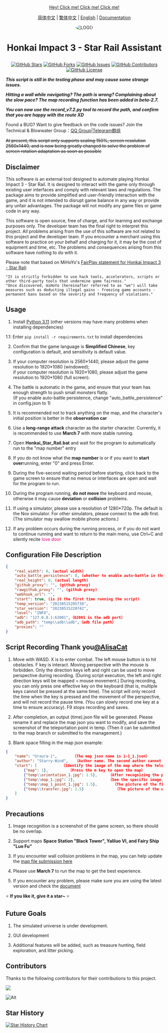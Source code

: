 <div align="center">

[Hey! Click me! Click me! Click me!](#usage)

[简体中文](README.md) | [繁体中文](README_CHT.md) | [English](README_EN.md) | [Documentation](https://sra.stysqy.top)

<img alt="LOGO" src="../../blob/map/temp/love!.png" style="border-radius:50%">

<h1 align="center">

Honkai Impact 3 - Star Rail Assistant

</h1>

[![GitHub Stars](https://img.shields.io/github/stars/Starry-Wind/StarRailAssistant?style=flat-square)](https://github.com/Starry-Wind/StarRailAssistant/stargazers)
[![GitHub Forks](https://img.shields.io/github/forks/Starry-Wind/StarRailAssistant?style=flat-square)](https://github.com/Starry-Wind/StarRailAssistant/network)
[![GitHub Issues](https://img.shields.io/github/issues/Starry-Wind/StarRailAssistant?style=flat-square)](https://github.com/Starry-Wind/StarRailAssistant/issues)
[![GitHub Contributors](https://img.shields.io/github/contributors/Starry-Wind/StarRailAssistant?style=flat-square)](https://github.com/Starry-Wind/StarRailAssistant/graphs/contributors)
[![GitHub License](https://img.shields.io/github/license/Starry-Wind/StarRailAssistant?style=flat-square)](https://github.com/Starry-Wind/StarRailAssistant/blob/main/LICENSE)
</div>

*****This script is still in the testing phase and may cause some strange issues.*****

***Hitting a wall while navigating? The path is wrong? Complaining about the slow pace? The map recording function has been added in beta-2.7.***

***You can now use the record_v7.2.py tool to record the path, and confirm that you are happy with the route XD***

Found a BUG? Want to give feedback on the code issues? Join the Technical & Blowwater Group：[QQ Group](https://qm.qq.com/cgi-bin/qm/qr?k=xdCO46fHlVcY7D2L7elXzqcxL3nyTGnW&jump_from=webapi&authKey=uWZooQ2szv+nG/re7luCKn8LW1KibSb0vvi0FycA45Mglm5AGM1GP2iJ+SiWmDwg)|[Telegram群组](https://t.me/+yeQEhnuT9O41NDM1)<br>

~~At present, this script only supports scaling 150%, screen resolution 2560x1440, and is now being greatly changed to solve the problem of screen rotation adaptation as soon as possible~~

## Disclaimer
This software is an external tool designed to automate playing Honkai Impact 3 - Star Rail. It is designed to interact with the game only through existing user interfaces and comply with relevant laws and regulations. The package aims to provide simplified and user-friendly interaction with the game, and it is not intended to disrupt game balance in any way or provide any unfair advantages. The package will not modify any game files or game code in any way.

This software is open source, free of charge, and for learning and exchange purposes only. The developer team has the final right to interpret this project. All problems arising from the use of this software are not related to this project and the developer team. If you encounter a merchant using this software to practice on your behalf and charging for it, it may be the cost of equipment and time, etc. The problems and consequences arising from this software have nothing to do with it.

Please note that based on MiHoYo's [FairPlay statement for Honkai Impact 3 - Star Rail](https://sr.mihoyo.com/news/111246?nav=news&type=notice):

    "It is strictly forbidden to use hack tools, accelerators, scripts or other third-party tools that undermine game fairness."
    "Once discovered, miHoYo (hereinafter referred to as "we") will take measures such as deducting illegal gains - freezing game accounts - permanent bans based on the severity and frequency of violations."

## Usage

1. Install [Python 3.11](https://www.microsoft.com/store/productId/9NRWMJP3717K) (other versions may have many problems when installing dependencies)

1.1: Enter `pip install -r requirements.txt` to install dependencies

2. Confirm that the game language is **Simplified Chinese**, key configuration is default, and sensitivity is default value.

3. If your computer resolution is 2560\*1440, please adjust the game resolution to 1920\*1080 (windowed); <br> if your computer resolution is 1920\*1080, please adjust the game resolution to 1920\*1080 (full screen).

4. The battle is automatic in the game, and ensure that your team has enough strength to push small monsters flatly. <br> (If you enable auto-battle persistence, change "auto_battle_persistence" in config.json to 1)

5. It is recommended not to track anything on the map, and the character's initial position is better in the **observation car**

6. Use a **long-range attack** character as the starter character. Currently, it is recommended to use **March 7** with more stable running.

7. Open **Honkai_Star_Rail.bat** and wait for the program to automatically run to the "map number" entry

8. If you do not know what the **map number** is or if you want to **start over**running, enter "0" and press Enter.

9. During the five-second waiting period before starting, click back to the game screen to ensure that no menus or interfaces are open and wait for the program to run.

10. During the program running, **do not move** the keyboard and mouse, otherwise it may cause **deviation** or **collision** problems.

11. If using a simulator, please use a resolution of 1280\*720p. The default is the Nox simulator. For other simulators, please connect to the adb first. (The simulator may swallow mobile phone actions.)

12. If any problem occurs during the running process, or if you do not want to continue running and want to return to the main menu, use Ctrl+C and silently recite <font color= #E2027F>love door </font>

## Configuration File Description

```json
{
    "real_width": 0, (actual width)
    "auto_battle_persistence": 0, (whether to enable auto-battle in the game, fill in 1 to enable)
    "real_height": 0, (actual length)
    "github_proxy": "", (github proxy)
    "rawgithub_proxy": "", (github proxy)
    "webhook_url": "",
    "start": true, (is it the first time running the script)
    "temp_version": "20230515205738",
    "star_version": "20230515220742",
    "level": "INFO",
    "adb": "127.0.0.1:62001",（62001 is the adb port）
    "adb_path": "temp\\adb\\adb",（adb file path）
    "proxies": ""
}
```

## Script Recording Thank you[@AlisaCat](https://github.com/AlisaCat-S)

1. Move with WASD. X is to enter combat. The left mouse button is to hit obstacles. F key is interact. Moving perspective with the mouse is forbidden. Only the direction keys left and right can be used to move perspective during recording. (During script execution, the left and right direction keys will be mapped = mouse movement.) During recording, you can only press one effective key on the keyboard (that is, multiple keys cannot be pressed at the same time). The script will only record the time when the key is pressed and the movement of the perspective, and will not record the pause time. (You can slowly record one key at a time to ensure accuracy). F9 stops recording and saves.

2. After completion, an output (time).json file will be generated. Please rename it and replace the map json you want to modify, and save the screenshot of the teleportation point in temp. (Then it can be submitted to the map branch or submitted to the management.)

3. Blank space filling in the map json example:
```json
{
    "name": "Uraura-1",       （The map json name is 1-1_1.json）
    "author": "Starry-Wind",   （Author name. The second author cannot overwrite the name of the first author.）
    "start": [           （Identify the image of the map where the teleportation starts, move the mouse to the middle of the image, and press the button）
        {"map": 1},         （Press the m key to open the map）
        {"temp\\orientation_1.jpg": 1.5},     （After recognizing the picture of orientation_1.jpg, move the mouse to the middle of the picture and press the button）
        {"temp\\map_1.jpg": 2},               （See the specific image, usually the map text named "Uraura"）
        {"temp\\map_1_point_1.jpg": 1.5},       （The picture of the first teleportation point）
        {"temp\\transfer.jpg": 1.5}              （The picture of the word "Teleportation"）
    ]
}
```

## Precautions

1. Image recognition is a screenshot of the game screen, so there should be no overlap.

2. Support maps **Space Station "Black Tower", Yaliluo VI, and Fairy Ship "Luo Fu"**

3. If you encounter wall collision problems in the map, you can help update the [map file submission here](https://github.com/Starry-Wind/StarRailAssistant/tree/map)

4. Please use **March 7** to run the map to get the best experience.

5. If you encounter any problem, please make sure you are using the latest version and check the [document](https://sra.stysqy.top)

⭐ **If you like it, give it a star~** ⭐

## Future Goals

1. The simulated universe is under development.

2. GUI development

3. Additional features will be added, such as treasure hunting, field exploration, and litter picking.

## Contributors

Thanks to the following contributors for their contributions to this project.

<a href="https://github.com/Starry-Wind/StarRailAssistant/graphs/contributors">

  <img src="https://contrib.rocks/image?repo=Starry-Wind/StarRailAssistant" />

</a>

![Alt](https://repobeats.axiom.co/api/embed/79d87540c597fc0b30893860e7b92da60c555fa9.svg "Repobeats analytics image")

## Star History

[![Star History Chart](https://api.star-history.com/svg?repos=Starry-Wind/StarRailAssistant&type=Date)](https://star-history.com/#Starry-Wind/StarRailAssistant&Date)
